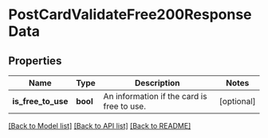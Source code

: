 # PostCardValidateFree200ResponseData

## Properties
Name | Type | Description | Notes
------------ | ------------- | ------------- | -------------
**is_free_to_use** | **bool** | An information if the card is free to use. | [optional] 

[[Back to Model list]](../../README.md#documentation-for-models) [[Back to API list]](../../README.md#documentation-for-api-endpoints) [[Back to README]](../../README.md)

